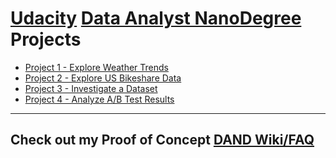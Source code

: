 # [Udacity](https://www.udacity.com/) [Data Analyst NanoDegree](https://www.udacity.com/course/data-analyst-nanodegree--nd002) Projects

* [Project 1 - Explore Weather Trends](Proj1)
* [Project 2 - Explore US Bikeshare Data](Proj2)
* [Project 3 - Investigate a Dataset](Proj3)
* [Project 4 - Analyze A/B Test Results](Proj4)

<hr>

## Check out my Proof of Concept [DAND Wiki/FAQ](../../wiki/Udacity-DAND-Wiki-by-sockduct)

